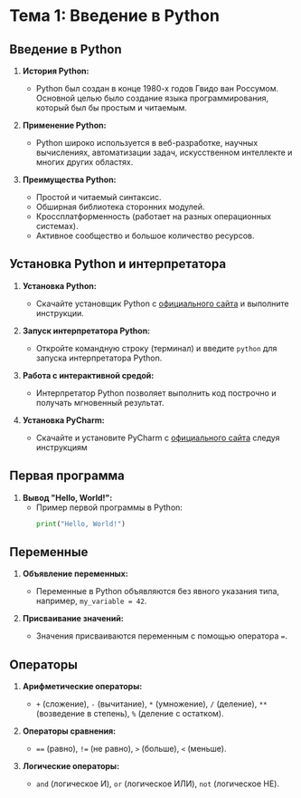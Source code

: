 # Тема 1: Введение в Python

## Введение в Python
1. **История Python:**
   - Python был создан в конце 1980-х годов Гвидо ван Россумом. Основной целью было создание языка программирования, который был бы простым и читаемым.

2. **Применение Python:**
   - Python широко используется в веб-разработке, научных вычислениях, автоматизации задач, искусственном интеллекте и многих других областях.

3. **Преимущества Python:**
   - Простой и читаемый синтаксис.
   - Обширная библиотека сторонних модулей.
   - Кроссплатформенность (работает на разных операционных системах).
   - Активное сообщество и большое количество ресурсов.

## Установка Python и интерпретатора
1. **Установка Python:**
   - Скачайте установщик Python с [официального сайта](https://www.python.org/downloads/) и выполните инструкции.

2. **Запуск интерпретатора Python:**
   - Откройте командную строку (терминал) и введите `python` для запуска интерпретатора Python.

3. **Работа с интерактивной средой:**
   - Интерпретатор Python позволяет выполнить код построчно и получать мгновенный результат.

4. **Установка PyCharm:**
    - Скачайте и установите PyCharm с [официального сайта](https://www.jetbrains.com/pycharm/) следуя инструкциям

## Первая программа
1. **Вывод "Hello, World!":**
   - Пример первой программы в Python:
     ```python
     print("Hello, World!")
     ```

## Переменные
1. **Объявление переменных:**
   - Переменные в Python объявляются без явного указания типа, например, `my_variable = 42`.

2. **Присваивание значений:**
   - Значения присваиваются переменным с помощью оператора `=`.

## Операторы
1. **Арифметические операторы:**
   - `+` (сложение), `-` (вычитание), `*` (умножение), `/` (деление), `**` (возведение в степень), `%` (деление с остатком).

2. **Операторы сравнения:**
   - `==` (равно), `!=` (не равно), `>` (больше), `<` (меньше).

3. **Логические операторы:**
   - `and` (логическое И), `or` (логическое ИЛИ), `not` (логическое НЕ).
